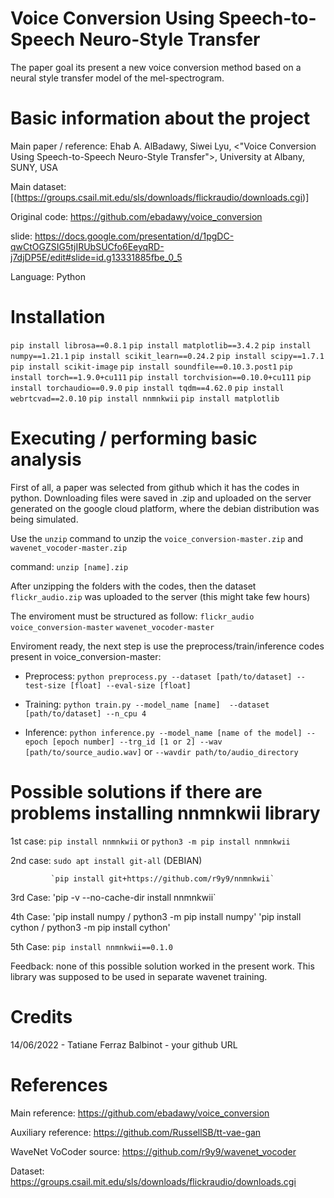# Voice Conversion Using Speech-to-Speech Neuro-Style Transfer

The paper goal its present a new voice conversion method based on a neural style transfer model of the mel-spectrogram.

# Basic information about the project

Main paper / reference: Ehab A. AlBadawy, Siwei Lyu, <"Voice Conversion Using Speech-to-Speech Neuro-Style Transfer">, University at Albany, SUNY, USA

Main dataset: [(https://groups.csail.mit.edu/sls/downloads/flickraudio/downloads.cgi)]

Original code: https://github.com/ebadawy/voice_conversion

slide: https://docs.google.com/presentation/d/1pgDC-qwCtOGZSIG5tjIRUbSUCfo6EeyqRD-j7djDP5E/edit#slide=id.g13331885fbe_0_5

Language: Python 

# Installation

`pip install librosa==0.8.1`
`pip install matplotlib==3.4.2`
`pip install numpy==1.21.1`
`pip install scikit_learn==0.24.2`
`pip install scipy==1.7.1`
`pip install scikit-image`
`pip install soundfile==0.10.3.post1`
`pip install torch==1.9.0+cu111` 
`pip install torchvision==0.10.0+cu111` 
`pip install torchaudio==0.9.0`
`pip install tqdm==4.62.0`
`pip install webrtcvad==2.0.10`
`pip install nnmnkwii`
`pip install matplotlib`



# Executing / performing basic analysis

First of all, a paper was selected from github which it has the codes in python. Downloading files were saved in .zip and uploaded on the server generated on the google cloud platform, where the debian distribution was being simulated.

Use the `unzip` command to unzip the `voice_conversion-master.zip` and `wavenet_vocoder-master.zip`

command: `unzip [name].zip`

After unzipping the folders with the codes, then the dataset `flickr_audio.zip` was uploaded to the server (this might take few hours)

The enviroment must be structured as follow: `flickr_audio` `voice_conversion-master` `wavenet_vocoder-master`

Enviroment ready, the next step is use the preprocess/train/inference codes present in voice_conversion-master:
- Preprocess: `python preprocess.py --dataset [path/to/dataset] --test-size [float] --eval-size [float]`

- Training: `python train.py --model_name [name]  --dataset [path/to/dataset] --n_cpu 4`

- Inference: `python inference.py --model_name [name of the model] --epoch [epoch number] --trg_id [1 or 2] --wav [path/to/source_audio.wav]` or `--wavdir path/to/audio_directory`

# Possible solutions if there are problems installing nnmnkwii library

1st case:    `pip install nnmnkwii` or `python3 -m pip install nnmnkwii`

2nd case:    `sudo apt install git-all` (DEBIAN)

             `pip install git+https://github.com/r9y9/nnmnkwii` 
             
3rd Case:    'pip -v --no-cache-dir install nnmnkwii`


4th Case:    'pip install numpy / python3 -m pip install numpy'
             'pip install cython / python3 -m pip install cython'

5th Case:    `pip install nnmnkwii==0.1.0`

Feedback: none of this possible solution worked in the present work. This library was supposed to be used in separate wavenet training.

# Credits

14/06/2022 - Tatiane Ferraz Balbinot - your github URL

# References

Main reference: https://github.com/ebadawy/voice_conversion

Auxiliary reference: https://github.com/RussellSB/tt-vae-gan

WaveNet VoCoder source: https://github.com/r9y9/wavenet_vocoder 

Dataset: https://groups.csail.mit.edu/sls/downloads/flickraudio/downloads.cgi
